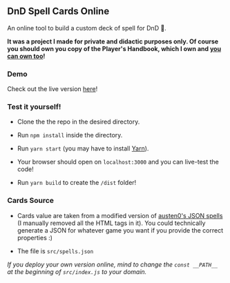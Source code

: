 ## DnD Spell Cards Online

An online tool to build a custom deck of spell for DnD 🐉.

**It was a project I made for private and didactic purposes only.
Of course you should own you copy of the Player's Handbook, which I own and [you can own too](https://smile.amazon.com/Players-Handbook-Dungeons-Dragons-Wizards/dp/0786965606)!**

### Demo
Check out the live version [here](https://andreafranchini.me/dnd-spell-cards-online)!

### Test it yourself!

- Clone the the repo in the desired directory.

- Run `npm install` inside the directory.

- Run `yarn start` (you may have to install [Yarn](https://yarnpkg.com/en/docs/install])).

- Your browser should open on `localhost:3000` and you can live-test the code!

- Run `yarn build` to create the `/dist` folder!

### Cards Source

- Cards value are taken from a modified version of [austen0's JSON spells](https://github.com/austen0/dnd_5e_spells) (I manually removed all the HTML tags in it). You could technically generate a JSON for whatever game you want if you provide the correct properties :)

- The file is `src/spells.json`

*If you deploy your own version online, mind to change the `const __PATH__` at the beginning of `src/index.js` to your domain.*
